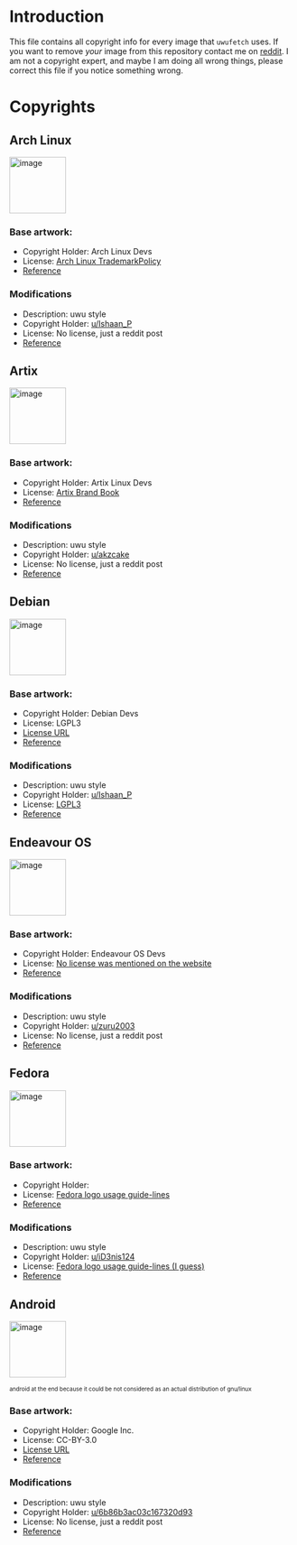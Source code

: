 # Introduction

This file contains all copyright info for every image that `uwufetch` uses. If you want to remove *your* image from this repository contact me on [reddit](https://www.reddit.com/user/TheDarkBug).
I am not a copyright expert, and maybe I am doing all wrong things, please correct this file if you notice something wrong.

# Copyrights

## Arch Linux

<img title="Nyarch Linuwu" src="https://raw.githubusercontent.com/TheDarkBug/uwufetch/main/res/arch.png" alt="image" width="100">

### Base artwork:

- Copyright Holder: Arch Linux Devs
- License: [Arch Linux TrademarkPolicy](https://archlinux.org/art/)
- [Reference](https://wiki.archlinux.org/index.php/DeveloperWiki:TrademarkPolicy)

### Modifications

- Description: uwu style
- Copyright Holder: [u/Ishaan_P](https://www.reddit.com/user/Ishaan_P)
- License: No license, just a reddit post
- [Reference](https://www.reddit.com/r/linuxmasterrace/comments/lxfg9j/someone_posted_uwuntu_so_i_made_nyarch/)

## Artix

<img title="Nyartix Linuwu" src="https://raw.githubusercontent.com/TheDarkBug/uwufetch/main/res/artix.png" alt="image" width="100">

### Base artwork:

- Copyright Holder: Artix Linux Devs
- License: [Artix Brand Book](https://gitea.artixlinux.org/artix/artwork/src/branch/master/README.md)
- [Reference](https://gitea.artixlinux.org/artix/artwork)

### Modifications

- Description: uwu style
- Copyright Holder: [u/akzcake](https://www.reddit.com/user/akzcake)
- License: No license, just a reddit post
- [Reference](https://www.reddit.com/r/linuxmasterrace/comments/ly6wd1/nyartix/)

## Debian

<img title="Debinyan" src="https://raw.githubusercontent.com/TheDarkBug/uwufetch/main/res/debian.png" alt="image" width="100">

### Base artwork:

- Copyright Holder: Debian Devs
- License: LGPL3
- [License URL](https://www.gnu.org/licenses/lgpl-3.0.html)
- [Reference](https://www.debian.org/logos/)

### Modifications

- Description: uwu style
- Copyright Holder: [u/Ishaan_P](https://www.reddit.com/user/Ishaan_P)
- License: [LGPL3](https://www.gnu.org/licenses/lgpl-3.0.html)
- [Reference](https://www.reddit.com/r/linuxmasterrace/comments/lxqip4/debinyan/)


## Endeavour OS

<img title="Endowo Os" src="https://raw.githubusercontent.com/TheDarkBug/uwufetch/main/res/endeavour.png" alt="image" width="100">

### Base artwork:

- Copyright Holder: Endeavour OS Devs
- License: [No license was mentioned on the website](https://endeavouros.com/endeavouros-logo/)
- [Reference](https://endeavouros.com/endeavouros-logo/)

### Modifications

- Description: uwu style
- Copyright Holder: [u/zuru2003](https://www.reddit.com/user/zuru2003)
- License: No license, just a reddit post
- [Reference](https://www.reddit.com/r/linuxmasterrace/comments/ly9zed/endowo_os/)


## Fedora

<img title="Fedowa" src="https://raw.githubusercontent.com/TheDarkBug/uwufetch/main/res/fedora.png" alt="image" width="100">

### Base artwork:

- Copyright Holder:
- License: [Fedora logo usage guide-lines](https://fedoraproject.org/wiki/Logo/UsageGuidelines)
- [Reference](https://fedoraproject.org/wiki/Logo)

### Modifications

- Description: uwu style
- Copyright Holder: [u/iD3nis124](https://www.reddit.com/user/iD3nis124)
- License: [Fedora logo usage guide-lines (I guess)](https://fedoraproject.org/wiki/Logo/UsageGuidelines)
- [Reference](https://www.reddit.com/r/linuxmasterrace/comments/lxjp3s/saw_nyarch_and_had_to_do_fedowa/)

## Android

<img title="Nyandroid" src="https://raw.githubusercontent.com/TheDarkBug/uwufetch/main/res/android.png" alt="image" width="100">

<font size="1">android at the end because it could be not considered as an actual distribution of gnu/linux</font>

### Base artwork:

- Copyright Holder: Google Inc.
- License: CC-BY-3.0
- [License URL](https://creativecommons.org/licenses/by/3.0/)
- [Reference](https://developer.android.com/distribute/marketing-tools/brand-guidelines#android_robot)

### Modifications

- Description: uwu style
- Copyright Holder: [u/6b86b3ac03c167320d93](https://www.reddit.com/user/6b86b3ac03c167320d93)
- License: No license, just a reddit post
- [Reference](https://www.reddit.com/r/linuxmasterrace/comments/lye15q/im_not_an_artist_but_heres_my_attempt_at_making/)





<!---
## TEMPLATE

<img title="NAME" src="LINK" alt="image" width="100">

### Base artwork:

- Copyright Holder:
- License: [name](url)
- [Reference]()

### Modifications

- Description: uwu style
- Copyright Holder: [name](link)
- License:
- [Reference]()
--->

